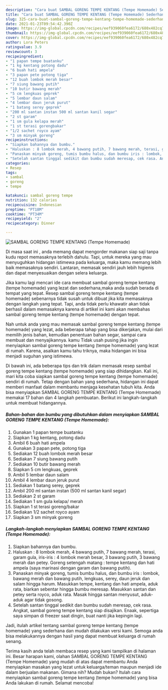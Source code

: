 ```yaml
---
description: "Cara buat SAMBAL GORENG TEMPE KENTANG (Tempe Homemade) Sederhana dan Mudah Dibuat"
title: "Cara buat SAMBAL GORENG TEMPE KENTANG (Tempe Homemade) Sederhana dan Mudah Dibuat"
slug: 325-cara-buat-sambal-goreng-tempe-kentang-tempe-homemade-sederhana-dan-mudah-dibuat
date: 2021-01-23T09:54:42.390Z
image: https://img-global.cpcdn.com/recipes/eef939060fea6172/680x482cq70/sambal-goreng-tempe-kentang-tempe-homemade-foto-resep-utama.jpg
thumbnail: https://img-global.cpcdn.com/recipes/eef939060fea6172/680x482cq70/sambal-goreng-tempe-kentang-tempe-homemade-foto-resep-utama.jpg
cover: https://img-global.cpcdn.com/recipes/eef939060fea6172/680x482cq70/sambal-goreng-tempe-kentang-tempe-homemade-foto-resep-utama.jpg
author: Lora Peters
ratingvalue: 3.9
reviewcount: 3
recipeingredient:
- "1 papan tempe buatanku"
- "1 kg kentang potong dadu"
- "6 buah hati ampela"
- "3 papan pete potong tiga"
- "12 buah lombok merah besar"
- "7 siung bawang putih"
- "10 butir bawang merah"
- "5 cm lengkuas geprek"
- "5 lembar daun salam"
- "4 lembar daun jeruk purut"
- "1 batang serey geprek"
- "200 ml santan instan 500 ml santan kanil segar"
- "2 st garam"
- "1 sm gula kelapa merah"
- "1 st terasi gorengbakar"
- "1/2 sachet royco ayam"
- "3 sm minyak goreng"
recipeinstructions:
- "Siapkan bahannya dan bumbu."
- "Haluskan : 8 lombok merah, 4 bawang putih, 7 bawang merah, terasi, garam gula, iris-iris : 4 lombok merah besar, 3 bawang putih, 3 bawang merah dan petey. Goreng setengah matang : tempe kentang dan hati ampela (saya marinasi dengan garam dan bawang putih)."
- "Panaskan minyak goreng, tumis bumbu halus, dan bumbu iris : lombok, bawang merah dan bawang putih, lengkuas, serey, daun jeruk dan salam hingga harum. Masukkan tempe, kentang dan hati ampela, aduk rata, biarkan sebentar hingga bumbu meresap. Masukkan santan dan petey serta royco, aduk rata. Masak hingga santan menyusut, aduk-aduk agar tidak gosong."
- "Setelah santan tinggal sedikit dan bumbu sudah meresap, cek rasa. Angkat, sambal goreng tempe kentang siap disajikan. Enaak, sepertiga saya simpan di freezer saat dingin, buat nanti jika kepingin lagi."
categories:
- Resep
tags:
- sambal
- goreng
- tempe

katakunci: sambal goreng tempe 
nutrition: 132 calories
recipecuisine: Indonesian
preptime: "PT18M"
cooktime: "PT34M"
recipeyield: "2"
recipecategory: Dinner

---
```



![SAMBAL GORENG TEMPE KENTANG (Tempe Homemade)](https://img-global.cpcdn.com/recipes/eef939060fea6172/680x482cq70/sambal-goreng-tempe-kentang-tempe-homemade-foto-resep-utama.jpg)

Di masa  saat ini , anda memang dapat mengorder makanan siap saji tanpa kudu repot memasaknya terlebih dahulu. Tapi, untuk mereka yang mau menyuguhkan hidangan istimewa pada keluarga, maka kamu memang lebih baik memasaknya sendiri. Lantaran, memasak sendiri jauh lebih higienis dan dapat menyesuaikan dengan selera keluarga.

Jika kamu lagi mencari ide cara membuat sambal goreng tempe kentang (tempe homemade) yang lezat dan sederhana,maka anda sudah berada di tempat yang tepat. Resep sambal goreng tempe kentang (tempe homemade)  sebenarnya tidak susah untuk dibuat jika kita memasaknya dengan langkah yang tepat. Tapi, anda tidak perlu khawatir akan tidak berhasil dalam memasaknya 
karena di artikel ini kami akan membahas sambal goreng tempe kentang (tempe homemade) dengan tepat.  



Nah untuk anda yang mau memasak sambal goreng tempe kentang (tempe homemade) yang lezat, ada beberapa tahap yang bisa dikerjakan, mulai dari memilih jenis bahan, kemudian penentuan bahan segar, sampai cara membuat dan menyajikannya. kamu Tidak usah pusing jika ingin menyiapkan sambal goreng tempe kentang (tempe homemade) yang lezat di rumah. Karena, asalkan kamu  tahu triknya, maka hidangan ini bisa menjadi suguhan yang istimewa.

Di bawah ini, ada beberapa tips dan trik dalam memasak resep sambal goreng tempe kentang (tempe homemade) yang siap dihidangkan. Kali ini, mari kita coba siapkan sambal goreng tempe kentang (tempe homemade) sendiri di rumah. Tetap dengan bahan yang sederhana, hidangan ini dapat memberi manfaat dalam membantu menjaga kesehatan tubuh kita. Anda bisa menyiapkan SAMBAL GORENG TEMPE KENTANG (Tempe Homemade) memakai 17 bahan dan 4 langkah pembuatan. Berikut ini langkah-langkah untuk membuat hidangannya.

<!--inarticleads1-->

##### Bahan-bahan dan bumbu yang dibutuhkan dalam menyiapkan SAMBAL GORENG TEMPE KENTANG (Tempe Homemade):

1. Gunakan 1 papan tempe buatanku
1. Siapkan 1 kg kentang, potong dadu
1. Ambil 6 buah hati ampela
1. Gunakan 3 papan pete, potong tiga
1. Sediakan 12 buah lombok merah besar
1. Sediakan 7 siung bawang putih
1. Sediakan 10 butir bawang merah
1. Siapkan 5 cm lengkuas, geprek
1. Ambil 5 lembar daun salam
1. Ambil 4 lembar daun jeruk purut
1. Sediakan 1 batang serey, geprek
1. Ambil 200 ml santan instan (500 ml santan kanil segar)
1. Sediakan 2 st garam
1. Sediakan 1 sm gula kelapa/ merah
1. Siapkan 1 st terasi goreng/bakar
1. Sediakan 1/2 sachet royco ayam
1. Siapkan 3 sm minyak goreng




<!--inarticleads2-->

##### Langkah-langkah menyiapkan SAMBAL GORENG TEMPE KENTANG (Tempe Homemade):

1. Siapkan bahannya dan bumbu.
1. Haluskan : 8 lombok merah, 4 bawang putih, 7 bawang merah, terasi, garam gula, iris-iris : 4 lombok merah besar, 3 bawang putih, 3 bawang merah dan petey. Goreng setengah matang : tempe kentang dan hati ampela (saya marinasi dengan garam dan bawang putih).
1. Panaskan minyak goreng, tumis bumbu halus, dan bumbu iris : lombok, bawang merah dan bawang putih, lengkuas, serey, daun jeruk dan salam hingga harum. Masukkan tempe, kentang dan hati ampela, aduk rata, biarkan sebentar hingga bumbu meresap. Masukkan santan dan petey serta royco, aduk rata. Masak hingga santan menyusut, aduk-aduk agar tidak gosong.
1. Setelah santan tinggal sedikit dan bumbu sudah meresap, cek rasa. Angkat, sambal goreng tempe kentang siap disajikan. Enaak, sepertiga saya simpan di freezer saat dingin, buat nanti jika kepingin lagi.




Jadi, itulah artikel tentang  sambal goreng tempe kentang (tempe homemade)  yang sederhana dan mudah dilakukan versi kami. Semoga anda bisa melakukannya dengan hasil yang dapat membuat keluarga di rumah senang. 

Terima kasih anda telah membaca resep yang kami tampilkan di halaman ini. Besar harapan kami, olahan  SAMBAL GORENG TEMPE KENTANG (Tempe Homemade) yang mudah di atas dapat membantu Anda menyiapkan masakan yang lezat untuk keluarga/teman maupun menjadi ide dalam berjualan makanan. Gimana nih? Mudah bukan? Itulah cara menyiapkan sambal goreng tempe kentang (tempe homemade) yang bisa Anda lakukan di rumah. Selamat mencoba!

